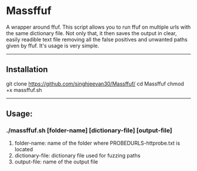 # Massffuf
A wrapper around ffuf.
This script allows you to run ffuf on multiple urls with the same dictionary file.
Not only that, it then saves the output in clear, easily readible text file removing all the false positives and unwanted paths given by ffuf.
It's usage is very simple.

---

## Installation
git clone https://github.com/singhjeevan30/Massffuf/
cd Massffuf
chmod +x massffuf.sh

---

## Usage:

### ./massffuf.sh [folder-name] [dictionary-file] [output-file]

1. folder-name:       name of the folder where PROBEDURLS-httprobe.txt is located
2. dictionary-file:   dictionary file used for fuzzing paths
3. output-file:       name of the output file
